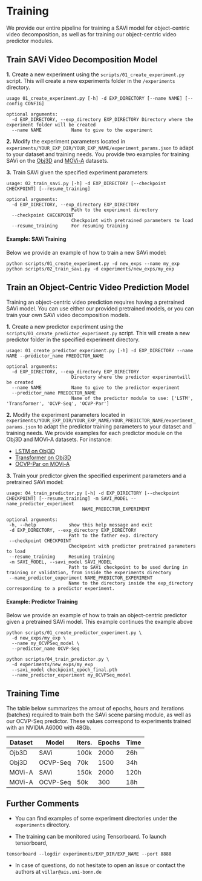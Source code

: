 # Training

We provide our entire pipeline for training a SAVi model for object-centric video decomposition, as well as for training our object-centric video predictor modules.


## Train SAVi Video Decomposition Model

**1.** Create a new experiment using the `scripts/01_create_experiment.py` script. This will create a new experiments folder in the `/experiments` directory.

```
usage 01_create_experiment.py [-h] -d EXP_DIRECTORY [--name NAME] [--config CONFIG]

optional arguments:
  -d EXP_DIRECTORY, --exp_directory EXP_DIRECTORY Directory where the experiment folder will be created
  --name NAME           Name to give to the experiment
```



**2.** Modify the experiment parameters located in `experiments/YOUR_EXP_DIR/YOUR_EXP_NAME/experiment_params.json` to adapt to your dataset and training needs.
You provide two examples for training SAVi on the [Obj3D](https://github.com/AIS-Bonn/OCVP-object-centric-video-prediction/blob/master/experiments/Obj3D/experiment_params.json) and [MOVi-A](https://github.com/AIS-Bonn/OCVP-object-centric-video-prediction/blob/master/experiments/MOViA/experiment_params.json) datasets.



**3.** Train SAVi given the specified experiment parameters:

```
usage: 02_train_savi.py [-h] -d EXP_DIRECTORY [--checkpoint CHECKPOINT] [--resume_training]

optional arguments:
  -d EXP_DIRECTORY, --exp_directory EXP_DIRECTORY
                        Path to the experiment directory
  --checkpoint CHECKPOINT
                        Checkpoint with pretrained parameters to load
  --resume_training     For resuming training
```


#### Example: SAVi Training

Below we provide an example of how to train a new SAVi model:

```
python scripts/01_create_experiment.py -d new_exps --name my_exp
python scripts/02_train_savi.py -d experiments/new_exps/my_exp
```


## Train an Object-Centric Video Prediction Model

Training an object-centric video prediction requires having a pretrained SAVi model. You can use either our provided pretrained models, or you can train your own SAVi video decomposition models.


**1.** Create a new predictor experiment using the `scripts/01_create_predictor_experiment.py` script. This will create a new predictor folder in the specified experiment directory.

```
usage: 01_create_predictor_experiment.py [-h] -d EXP_DIRECTORY --name NAME --predictor_name PREDICTOR_NAME

optional arguments:
  -d EXP_DIRECTORY, --exp_directory EXP_DIRECTORY
                        Directory where the predictor experimentwill be created
  --name NAME           Name to give to the predictor experiment
  --predictor_name PREDICTOR_NAME
                        Name of the predictor module to use: ['LSTM', 'Transformer', 'OCVP-Seq', 'OCVP-Par']
```


**2.** Modify the experiment parameters located in `experiments/YOUR_EXP_DIR/YOUR_EXP_NAME/YOUR_PREDICTOR_NAME/experiment_params.json` to adapt the predictor training parameters to your dataset and training needs.
We provide examples for each predictor module on the Obj3D and MOVi-A datasets. For instance:
 - [LSTM on Obj3D](https://github.com/AIS-Bonn/OCVP-object-centric-video-prediction/blob/master/experiments/Obj3D/Predictor_LSTM/experiment_params.json)
 - [Transformer on Obj3D](https://github.com/AIS-Bonn/OCVP-object-centric-video-prediction/blob/master/experiments/Obj3D/Predictor_Transformer/experiment_params.json)
 - [OCVP-Par on MOVi-A](https://github.com/AIS-Bonn/OCVP-object-centric-video-prediction/blob/master/experiments/MOViA/Predictor_OCVPPar/experiment_params.json)


 **3.** Train your predictor  given the specified experiment parameters and a pretrained SAVi model:

 ```
 usage: 04_train_predictor.py [-h] -d EXP_DIRECTORY [--checkpoint CHECKPOINT] [--resume_training] -m SAVI_MODEL --name_predictor_experiment
                             NAME_PREDICTOR_EXPERIMENT

optional arguments:
  -h, --help            show this help message and exit
  -d EXP_DIRECTORY, --exp_directory EXP_DIRECTORY
                        Path to the father exp. directory
  --checkpoint CHECKPOINT
                        Checkpoint with predictor pretrained parameters to load
  --resume_training     Resuming training
  -m SAVI_MODEL, --savi_model SAVI_MODEL
                        Path to SAVi checkpoint to be used during in training or validation, from inside the experiments directory
  --name_predictor_experiment NAME_PREDICTOR_EXPERIMENT
                        Name to the directory inside the exp_directory corresponding to a predictor experiment.
 ```

#### Example: Predictor Training

Below we provide an example of how to train an object-centric predictor given a pretrained SAVi model. This example continues the example above

```
python scripts/01_create_predictor_experiment.py \
  -d new_exps/my_exp \
  --name my_OCVPSeq_model \
  --predictor_name OCVP-Seq

python scripts/04_train_predictor.py \
  -d experiments/new_exps/my_exp
  --savi_model checkpoint_epoch_final.pth
  --name_predictor_experiment my_OCVPSeq_model
```

## Training Time

The table below summarizes the amout of epochs, hours and iterations (batches) required to train both the SAVi scene parsing module, as well as our OCVP-Seq predictor.
These values correspond to experiments trained with an NVIDIA A6000 with 48Gb.

| Dataset | Model | Iters.  | Epochs | Time |
| --- | --- | --- | --- | --- |
| Ojb3D | SAVi | 100k | 2000 | 26h |
|Obj3D | OCVP-Seq | 70k | 1500 | 34h |
|MOVi-A |SAVi | 150k | 2000| 120h |
|MOVi-A | OCVP-Seq | 50k | 300 | 18h |


## Further Comments

 - You can find examples of some experiment directories under the `experiments` directory.

 - The training can be monitored using Tensorboard.
   To launch tensorboard,
```
tensorboard --logdir experiments/EXP_DIR/EXP_NAME --port 8888
```

 - In case of questions, do not hesitate to open an issue or contact the authors at `villar@ais.uni-bonn.de`
